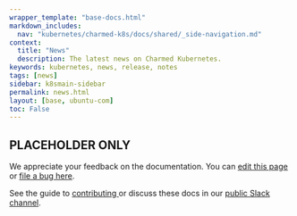 ```yaml
---
wrapper_template: "base-docs.html"
markdown_includes:
  nav: "kubernetes/charmed-k8s/docs/shared/_side-navigation.md"
context:
  title: "News"
  description: The latest news on Charmed Kubernetes.
keywords: kubernetes, news, release, notes
tags: [news]
sidebar: k8smain-sidebar
permalink: news.html
layout: [base, ubuntu-com]
toc: False
---
```


## PLACEHOLDER ONLY

<!-- FEEDBACK -->
<div class="p-notification--information">
  <div class="p-notification__content">
    <p class="p-notification__message">We appreciate your feedback on the documentation. You can
    <a href="https://github.com/charmed-kubernetes/kubernetes-docs/edit/main/pages/k8s/
  </div>
</div>news.md" >edit this page</a>
    or
    <a href="https://github.com/charmed-kubernetes/kubernetes-docs/issues/new">file a bug here</a>.</p>
    <p>See the guide to <a href="/kubernetes/charmed-k8s/docs/how-to-contribute"> contributing </a> or discuss these docs in our <a href="https://kubernetes.slack.com/archives/CG1V2CAMB"> public Slack channel</a>.</p>
  </div>
</div>

